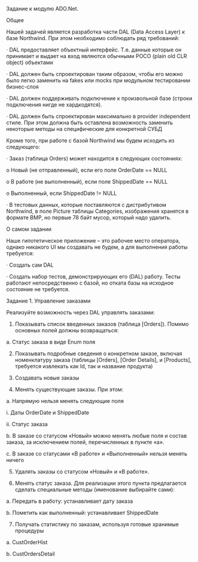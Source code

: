 Задание к модулю ADO.Net.

Общее

Нашей задачей является разработка части DAL (Data Access Layer) к базе Northwind. При этом необходимо соблюдать ряд требований:

· DAL предоставляет объектный интерфейс. Т.е. данные которые он принимает и выдает на вход являются обычными POCO (plain old CLR object) объектами

· DAL должен быть спроектирован таким образом, чтобы его можно было легко заменить на fakes или mocks при модульном тестировании бизнес-слоя

· DAL должен поддерживать подключение к произвольной базе (строки подключения нигде не хардкодятся).

· DAL должен быть спроектирован максимально в provider independent стиле. При этом должна быть оставлена возможность заменить некоторые методы на специфические для конкретной СУБД

Кроме того, при работе с базой Northwind мы будем исходить из следующего:

· Заказ (таблица Orders) может находится в следующих состояниях:

o Новый (не отправленный), если его поле OrderDate == NULL

o В работе (не выполненный), если поле ShippedDate == NULL

o Выполненный, если ShippedDate != NULL

· В тестовых данных, которые поставляются с дистрибутивом Northwind, в поле Picture таблицы Categories, изображения хранятся в формате BMP, но первые 78 байт мусор, который надо удалить.

О самом задании

Наше гипотетическое приложение – это рабочее место оператора, однако никакого UI мы создавать не будем, а для выполнения работы требуется:

· Создать сам DAL

· Создать набор тестов, демонстрирующих его (DAL) работу. Тесты работают непосредственно с базой, но отката базы на исходное состояние не требуется.

Задание 1. Управление заказами

Реализуйте возможность через DAL управлять заказами:

1. Показывать список введенных заказов (таблица [Orders]). Помимо основных полей должны возвращаться:

a. Статус заказа в виде Enum поля

2. Показывать подробные сведения о конкретном заказе, включая номенклатуру заказа (таблицы [Orders], [Order Details], и [Products], требуется извлекать как Id, так и название продукта)

3. Создавать новые заказы

4. Менять существующие заказы. При этом:

a. Напрямую нельзя менять следующие поля

i. Даты OrderDate и ShippedDate

ii. Статус заказа

b. В заказе со статусом «Новый» можно менять любые поля и состав заказа, за исключением полей, перечисленных в пункте «а».

c. В заказе со статусами «В работе» и «Выполненный» нельзя менять ничего

5. Удалять заказы со статусом «Новый» и «В работе».

6. Менять статус заказа. Для реализации этого пункта предлагается сделать специальные методы (именование выбирайте сами):

a. Передать в работу: устанавливает дату заказа

b. Пометить как выполненный: устанавливает ShippedDate

7. Получать статистику по заказам, используя готовые хранимые процедуры

a. CustOrderHist

b. CustOrdersDetail
